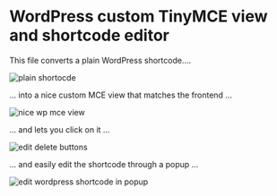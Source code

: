 WordPress custom TinyMCE view and shortcode editor
=======================================

This file converts a plain WordPress shortcode....

![plain shortocde](http://i.imgur.com/cFs5lJv.png)

... into a nice custom MCE view that matches the frontend ...

![nice wp mce view](http://i.imgur.com/XxVUdba.png)

... and lets you click on it ...

![edit delete buttons](http://i.imgur.com/eP3Ed46.png)

... and easily edit the shortcode through a popup ...

![edit wordpress shortcode in popup](http://i.imgur.com/Q0pnFN2.png)
